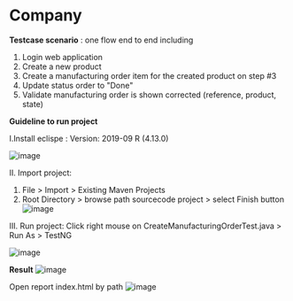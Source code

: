 # Company
**Testcase scenario** : one flow end to end including
1. Login web application
2. Create a new product
3. Create a manufacturing order item for the created product on step #3
4. Update status order to "Done"
5. Validate manufacturing order is shown corrected (reference, product, state)

**Guideline to run project**

I.Install eclispe : Version: 2019-09 R (4.13.0)

![image](https://user-images.githubusercontent.com/2147973/142972598-630d1419-b44f-4515-870a-58bfd990265f.png)

II. Import project: 
1. File > Import > Existing Maven Projects 
2. Root Directory > browse path sourcecode project > select Finish button
![image](https://user-images.githubusercontent.com/2147973/142972261-70219986-94a4-43ea-8212-c5b714a4260a.png)

III. Run project:
Click right mouse on CreateManufacturingOrderTest.java > Run As > TestNG

![image](https://user-images.githubusercontent.com/2147973/142972783-a3e133a1-7261-4134-89b8-4d73cbeec839.png)

**Result**
![image](https://user-images.githubusercontent.com/2147973/142975400-8b944633-d4b2-4972-a698-c01c8073b73a.png)

Open report index.html by path
![image](https://user-images.githubusercontent.com/2147973/142976727-b1cd7fd7-ba05-4de6-aae8-61fad549ff47.png)
